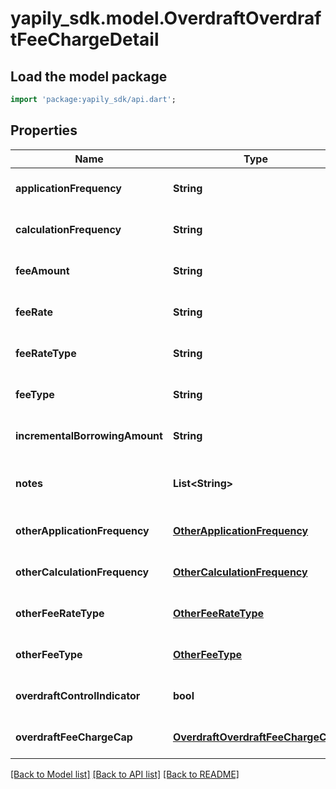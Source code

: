 # yapily_sdk.model.OverdraftOverdraftFeeChargeDetail

## Load the model package
```dart
import 'package:yapily_sdk/api.dart';
```

## Properties
Name | Type | Description | Notes
------------ | ------------- | ------------- | -------------
**applicationFrequency** | **String** |  | [optional] [default to null]
**calculationFrequency** | **String** |  | [optional] [default to null]
**feeAmount** | **String** |  | [optional] [default to null]
**feeRate** | **String** |  | [optional] [default to null]
**feeRateType** | **String** |  | [optional] [default to null]
**feeType** | **String** |  | [optional] [default to null]
**incrementalBorrowingAmount** | **String** |  | [optional] [default to null]
**notes** | **List&lt;String&gt;** |  | [optional] [default to const []]
**otherApplicationFrequency** | [**OtherApplicationFrequency**](OtherApplicationFrequency.md) |  | [optional] [default to null]
**otherCalculationFrequency** | [**OtherCalculationFrequency**](OtherCalculationFrequency.md) |  | [optional] [default to null]
**otherFeeRateType** | [**OtherFeeRateType**](OtherFeeRateType.md) |  | [optional] [default to null]
**otherFeeType** | [**OtherFeeType**](OtherFeeType.md) |  | [optional] [default to null]
**overdraftControlIndicator** | **bool** |  | [optional] [default to null]
**overdraftFeeChargeCap** | [**OverdraftOverdraftFeeChargeCap**](OverdraftOverdraftFeeChargeCap.md) |  | [optional] [default to null]

[[Back to Model list]](../README.md#documentation-for-models) [[Back to API list]](../README.md#documentation-for-api-endpoints) [[Back to README]](../README.md)


